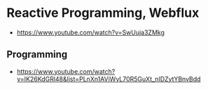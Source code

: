# Reactive Programming, Webflux
- https://www.youtube.com/watch?v=SwUuja3ZMkg

## Programming
- https://www.youtube.com/watch?v=IK26KdGRl48&list=PLnXn1AViWyL70R5GuXt_nIDZytYBnvBdd